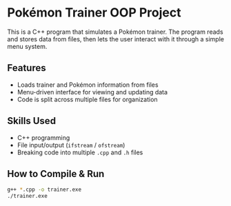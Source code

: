 # Pokémon Trainer OOP Project

This is a C++ program that simulates a Pokémon trainer. The program reads and stores data from files, then lets the user interact with it through a simple menu system.

## Features
- Loads trainer and Pokémon information from files  
- Menu-driven interface for viewing and updating data  
- Code is split across multiple files for organization  

## Skills Used
- C++ programming  
- File input/output (`ifstream` / `ofstream`)  
- Breaking code into multiple `.cpp` and `.h` files  

## How to Compile & Run
```bash
g++ *.cpp -o trainer.exe
./trainer.exe
